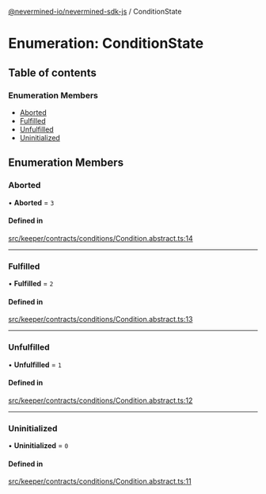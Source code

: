 [@nevermined-io/nevermined-sdk-js](../code-reference.md) / ConditionState

# Enumeration: ConditionState

## Table of contents

### Enumeration Members

- [Aborted](ConditionState.md#aborted)
- [Fulfilled](ConditionState.md#fulfilled)
- [Unfulfilled](ConditionState.md#unfulfilled)
- [Uninitialized](ConditionState.md#uninitialized)

## Enumeration Members

### Aborted

• **Aborted** = ``3``

#### Defined in

[src/keeper/contracts/conditions/Condition.abstract.ts:14](https://github.com/nevermined-io/sdk-js/blob/6f83096/src/keeper/contracts/conditions/Condition.abstract.ts#L14)

___

### Fulfilled

• **Fulfilled** = ``2``

#### Defined in

[src/keeper/contracts/conditions/Condition.abstract.ts:13](https://github.com/nevermined-io/sdk-js/blob/6f83096/src/keeper/contracts/conditions/Condition.abstract.ts#L13)

___

### Unfulfilled

• **Unfulfilled** = ``1``

#### Defined in

[src/keeper/contracts/conditions/Condition.abstract.ts:12](https://github.com/nevermined-io/sdk-js/blob/6f83096/src/keeper/contracts/conditions/Condition.abstract.ts#L12)

___

### Uninitialized

• **Uninitialized** = ``0``

#### Defined in

[src/keeper/contracts/conditions/Condition.abstract.ts:11](https://github.com/nevermined-io/sdk-js/blob/6f83096/src/keeper/contracts/conditions/Condition.abstract.ts#L11)
